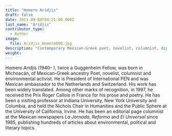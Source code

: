 ```yaml
---
title: "Homero Aridjis"
draft: false
date: 2011-09-08T04:21:00.000Z
last_name: "Aridjis"
contributor_type:
  - Author
image:
  file: Aridjis_Homero600.jpg
description: "Contemporary Mexican-Greek poet, novelist, columnist, diplomat and environmental activist."
weight:
---
```


Homero Aridjis (1940– ), twice a Guggenheim Fellow, was born in Michoacán, of Mexican-Greek ancestry Poet, novelist, columnist and environmental activist. He is President of International PEN and was Mexican ambassador to the Netherlands and Switzerland. His work has been widely translated. Among other marks of recognition, in 1997, he received the Prix Roger Callois in France for his prose and poetry. He has been a visiting professor at Indiana University, New York University and Columbia, and held the Nichols Chair in Humanities and the Public Sphere at the University of California, Irvine. He has been an editorial page columnist at the Mexican newspapers _La Jornada_, _Reforma_ and _El Universal_ since 1985, publishing hundreds of articles about environmental, political and literary topics.

